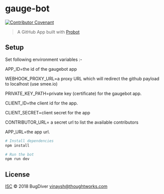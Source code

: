 # gauge-bot

[![Contributor Covenant](https://img.shields.io/badge/Contributor%20Covenant-v1.4%20adopted-ff69b4.svg)](CODE_OF_CONDUCT.md)

> A GitHub App built with [Probot](https://github.com/probot/probot)

## Setup

Set following environment variables :-

APP_ID=the id of the gaugebot app

WEBHOOK_PROXY_URL=a proxy URL which will redirect the github payload to localhost (use smee.io)

PRIVATE_KEY_PATH=private key (certificate) for the gaugebot app.

CLIENT_ID=the client id for the app.

CLIENT_SECRET=client secret for the app

CONTRIBUTOR_URL= a secret url to list the available contributors

APP_URL=the app url.

```sh
# Install dependencies
npm install

# Run the bot
npm run dev
```

## License

[ISC](LICENSE) © 2018 BugDiver <vinaysh@thoughtworks.com>
